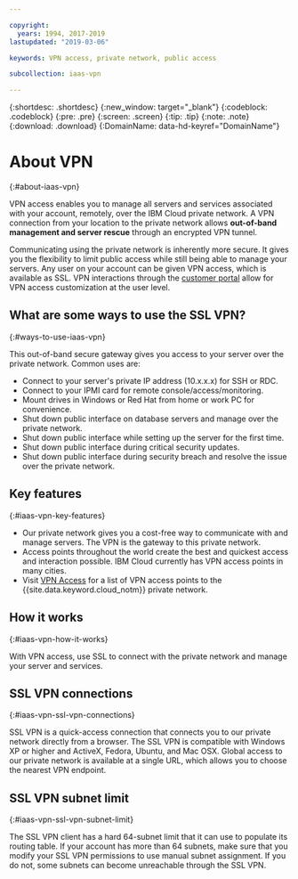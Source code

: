 ```yaml
---

copyright:
  years: 1994, 2017-2019
lastupdated: "2019-03-06"

keywords: VPN access, private network, public access

subcollection: iaas-vpn

---
```


{:shortdesc: .shortdesc}
{:new_window: target="_blank"}
{:codeblock: .codeblock}
{:pre: .pre}
{:screen: .screen}
{:tip: .tip}
{:note: .note}
{:download: .download}
{:DomainName: data-hd-keyref="DomainName"}

# About VPN
{:#about-iaas-vpn}

VPN access enables you to manage all servers and services associated with your account, remotely, over the IBM Cloud private network. A VPN connection from your location to the private network allows **out-of-band management and server rescue** through an encrypted VPN tunnel.

Communicating using the private network is inherently more secure. It gives you the flexibility to limit public access while still being able to manage your servers. Any user on your account can be given VPN access, which is available as SSL. VPN interactions through the [customer portal](https://{DomainName}/) allow for VPN access customization at the user level.

## What are some ways to use the SSL VPN?
{:#ways-to-use-iaas-vpn}

This out-of-band secure gateway gives you access to your server over the private network. Common uses are:

* Connect to your server's private IP address (10.x.x.x) for SSH or RDC.
* Connect to your IPMI card for remote console/access/monitoring.
* Mount drives in Windows or Red Hat from home or work PC for convenience.
* Shut down public interface on database servers and manage over the private network.
* Shut down public interface while setting up the server for the first time.
* Shut down public interface during critical security updates.
* Shut down public interface during security breach and resolve the issue over the private network.

## Key features
{:#iaas-vpn-key-features}

 * Our private network gives you a cost-free way to communicate with and manage servers. The VPN is the gateway to this private network.
 * Access points throughout the world create the best and quickest access and interaction possible. IBM Cloud currently has VPN access points in many cities.
 * Visit [VPN Access](https://www.ibm.com/cloud/vpn-access) for a list of VPN access points to the {{site.data.keyword.cloud_notm}} private network.

## How it works
{:#iaas-vpn-how-it-works}

With VPN access, use SSL to connect with the private network and manage your server and services. 

## SSL VPN connections
{:#iaas-vpn-ssl-vpn-connections}

SSL VPN is a quick-access connection that connects you to our private network directly from a browser. The SSL VPN is compatible with Windows XP or higher and ActiveX, Fedora, Ubuntu, and Mac OSX. Global access to our private network is available at a single URL, which allows you to choose the nearest VPN endpoint.

## SSL VPN subnet limit
{:#iaas-vpn-ssl-vpn-subnet-limit}

The SSL VPN client has a hard 64-subnet limit that it can use to populate its routing table. If your account has more than 64 subnets, make sure that you modify your SSL VPN permissions to use manual subnet assignment. If you do not, some subnets can become unreachable through the SSL VPN.
